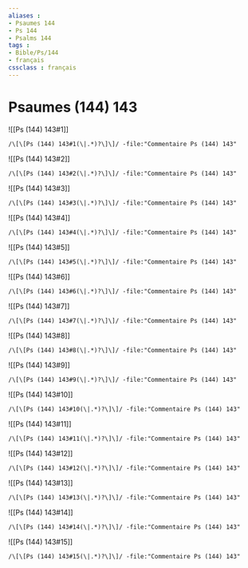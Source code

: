 ```yaml
---
aliases : 
- Psaumes 144
- Ps 144
- Psalms 144
tags : 
- Bible/Ps/144
- français
cssclass : français
---
```


# Psaumes (144) 143

![[Ps (144) 143#1]]

```query
/\[\[Ps (144) 143#1(\|.*)?\]\]/ -file:"Commentaire Ps (144) 143"
```

![[Ps (144) 143#2]]

```query
/\[\[Ps (144) 143#2(\|.*)?\]\]/ -file:"Commentaire Ps (144) 143"
```

![[Ps (144) 143#3]]

```query
/\[\[Ps (144) 143#3(\|.*)?\]\]/ -file:"Commentaire Ps (144) 143"
```

![[Ps (144) 143#4]]

```query
/\[\[Ps (144) 143#4(\|.*)?\]\]/ -file:"Commentaire Ps (144) 143"
```

![[Ps (144) 143#5]]

```query
/\[\[Ps (144) 143#5(\|.*)?\]\]/ -file:"Commentaire Ps (144) 143"
```

![[Ps (144) 143#6]]

```query
/\[\[Ps (144) 143#6(\|.*)?\]\]/ -file:"Commentaire Ps (144) 143"
```

![[Ps (144) 143#7]]

```query
/\[\[Ps (144) 143#7(\|.*)?\]\]/ -file:"Commentaire Ps (144) 143"
```

![[Ps (144) 143#8]]

```query
/\[\[Ps (144) 143#8(\|.*)?\]\]/ -file:"Commentaire Ps (144) 143"
```

![[Ps (144) 143#9]]

```query
/\[\[Ps (144) 143#9(\|.*)?\]\]/ -file:"Commentaire Ps (144) 143"
```

![[Ps (144) 143#10]]

```query
/\[\[Ps (144) 143#10(\|.*)?\]\]/ -file:"Commentaire Ps (144) 143"
```

![[Ps (144) 143#11]]

```query
/\[\[Ps (144) 143#11(\|.*)?\]\]/ -file:"Commentaire Ps (144) 143"
```

![[Ps (144) 143#12]]

```query
/\[\[Ps (144) 143#12(\|.*)?\]\]/ -file:"Commentaire Ps (144) 143"
```

![[Ps (144) 143#13]]

```query
/\[\[Ps (144) 143#13(\|.*)?\]\]/ -file:"Commentaire Ps (144) 143"
```

![[Ps (144) 143#14]]

```query
/\[\[Ps (144) 143#14(\|.*)?\]\]/ -file:"Commentaire Ps (144) 143"
```

![[Ps (144) 143#15]]

```query
/\[\[Ps (144) 143#15(\|.*)?\]\]/ -file:"Commentaire Ps (144) 143"
```

